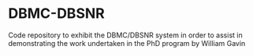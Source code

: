# DBMC-DBSNR
Code repository to exhibit the DBMC/DBSNR system in order to assist in demonstrating the work undertaken in the PhD program by William Gavin
